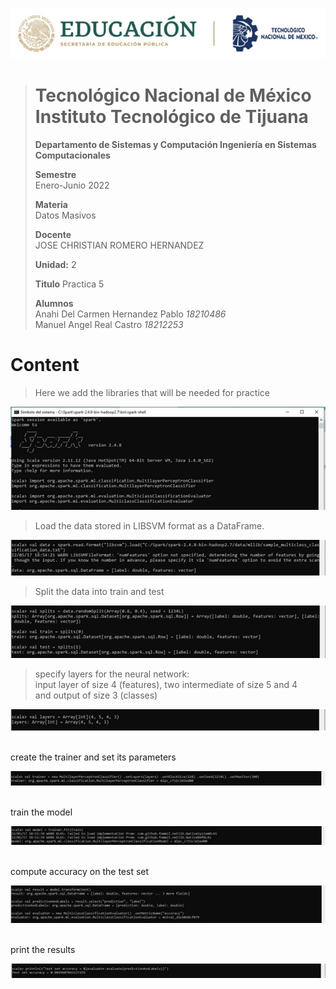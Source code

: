 <p align="center"> 
  <img src="/Images/Title.png" />
</p>

> # Tecnológico Nacional de México Instituto Tecnológico de Tijuana
>
>
> **Departamento de Sistemas y Computación Ingeniería en Sistemas Computacionales**
>
> **Semestre**<br>
> Enero-Junio 2022
>
> **Materia**<br>
> Datos Masivos
>
> **Docente**<br>
> JOSE CHRISTIAN ROMERO HERNANDEZ
>
> **Unidad:** 2
>
> **Titulo**
> Practica 5
>
> **Alumnos**<br>
> Anahi Del Carmen Hernandez Pablo *18210486* <br>
> Manuel Angel Real Castro  *18212253*

# Content
> Here we add the libraries that will be needed for practice <br>

<p align="center"> 
  <img src="/imageP5/Imagen1.jpg" />
</p>

>Load the data stored in LIBSVM format as a DataFrame.<br>
<p align="center"> 
  <img src="/imageP5/Imagen2.jpg" /> 
</p>

>Split the data into train and test<br>
<p align="center"> 
  <img src="/imageP5/Imagen3.jpg" /> 
</p>

>specify layers for the neural network:<br>
input layer of size 4 (features), two intermediate of size 5 and 4<br>
and output of size 3 (classes)<br>
  <p align="center"> 
  <img src="/imageP5/Imagen4.jpg" /> 
</p>
<br>create the trainer and set its parameters
  <p align="center"> 
  <img src="/imageP5/Imagen5.jpg" /> 
</p>
<br>train the model
<p align="center"> 
  <img src="/imageP5/Imagen6.jpg" /> 
</p>
<br>compute accuracy on the test set
<p align="center"> 
  <img src="/imageP5/Imagen7.jpg" /> 
</p>
<br>print the results
<p align="center"> 
  <img src="/imageP5/Imagen8.jpg" /> 
</p>

 
